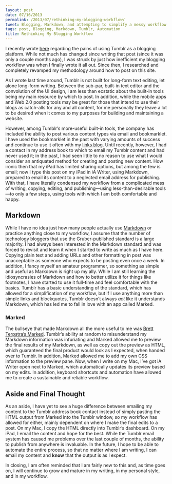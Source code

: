 ```yaml
---
layout: post
date: 07/16/2013
permalink: /2013/07/rethinking-my-blogging-workflow/
tweet: Blogging, Markdown, and attempting to simplify a messy workflow.
tags: post, Blogging, Markdown, Tumblr, Automation
title: Rethinking My Blogging Workflow
---
```


<p>I recently wrote <a href="/2013/05/tumblr-as-a-blogging-platform" title="Tumblr As A Blogging Platform - Engineered Eloquence">here</a> regarding the pains of using Tumblr as a blogging platform. While not much has changed since writing that post (since it was only a couple months ago), I was struck by just how inefficient my blogging workflow was when I finally wrote it all out. Since then, I researched and completely revamped my methodology around how to post on this site.</p>

<p>As I wrote last time around, Tumblr is not built for long-form text editing, let alone long-form writing. Between the sub-par, built-in text editor and the convolution of the UI design, I am less than ecstatic about the built-in tools being my main resource by which to post. In addition, while the mobile apps and Web 2.0 posting tools may be great for those that intend to use their blogs as catch-alls for any and all content, for me personally they leave a lot to be desired when it comes to my purposes for building and maintaining a website.</p>

<p>However, among Tumblr’s more-useful built-in tools, the company has included the ability to post various content types via email and bookmarklet. I have used the bookmarklet in the past with varying amounts of success and continue to use it often with my <a href="http://links.engineeredeloquence.com" title="Shared Links - Engineered Eloquence">links blog</a>. Until recently, however, I had a contact in my address book to which to email my Tumblr content and had never used it; in the past, I had seen little to no reason to use what I would consider an antiquated method for creating and posting new content. How ironic then that my iPad has limited sharing options, but among the few is email; now I type this post on my iPad in iA Writer, using Markdown, prepared to email its content to a neglected email address for publishing. With that, I have literally condensed my workflow from a complicated mess of writing, copying, editing, and publishing—using less-than-desirable tools—to only a few steps, using tools with which I am both comfortable and happy.</p>

<h2 id="markdown">Markdown</h2>

<p>While I have no idea just how many people actually use <a href="http://daringfireball.net/projects/markdown/" title="Daring Fireball: Markdown">Markdown</a> or practice anything close to my workflow, I assume that the number of technology bloggers that use the Gruber-published standard is a large majority. I had always been interested in the Markdown standard and was forced to revisit and learn it when I started to write as much as I have here. Copying plain text and adding URLs and other formatting in post was unacceptable as someone who expects to be posting even once a week. In addition, I fancy myself an amateur programmer, so something as simple and useful as Markdown is right up my ally. While I am still learning the idiosyncrasies of Markdown and how to better utilize it for things like footnotes, I have started to use it full-time and feel comfortable with the basics. Tumblr has a basic understanding of the standard, which has allowed for a simplification of my workflow, but if I use anything more than simple links and blockquotes, Tumblr doesn’t always <em>act</em> like it understands Markdown, which has led me to fall in love with an app called Marked.</p>

<h3 id="marked">Marked</h3>

<p>The bullseye that made Markdown all the more useful to me was <a href="http://markedapp.com" title="Marked">Brett Terpstra’s Marked</a>. Tumblr’s ability at random to misunderstand my Markdown information was infuriating and Marked allowed me to preview the final results of my Markdown, as well as copy out the preview as HTML, which guaranteed the final product would look as I expected, when handed over to Tumblr. In addition, Marked allowed me to add my own CSS information to the preview pane. Now, when I write on my Mac, I’ve got iA Writer open next to Marked, which automatically updates its preview based on my edits. In addition, keyboard shortcuts and automation have allowed me to create a sustainable and reliable workflow.</p>

<h2 id="asideandfinalthought">Aside and Final Thought</h2>

<p>As an aside, I have yet to see a huge difference between emailing my content to the Tumblr address book contact instead of simply pasting the HTML output from Marked into the Tumblr window, so my workflow has allowed for either, mainly dependent on where I make the final edits to a post. On my Mac, I copy the HTML directly into Tumblr’s dashboard. On my iPad, I email the content and hope for the best. While the Tumblr email system has caused me problems over the last couple of months, the ability to publish from anywhere is invaluable. In the future, I hope to be able to automate the entire process, so that no matter where I am writing, I can email my content and <strong>know</strong> that the output is as I expect. </p>

<p>In closing, I am often reminded that I am fairly new to this and, as time goes on, I will continue to grow and mature in my writing, in my personal style, and in my workflow.</p>